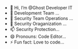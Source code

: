 - 👋 Hi, I’m @Ghost Developer IT
- 👀 Development Team ...
- 🌱 Security Team Operations ...
- 💞️ Security Oraganization ...
- 📫 Security Protection...
- 😄 Pronouns: Code Editor...
- ⚡ Fun fact: Love to code...

<!---
Ghost171717/Ghost171717 is a ✨ special ✨ repository because its `README.md` (this file) appears on your GitHub profile.
You can click the Preview link to take a look at your changes.
--->
